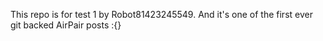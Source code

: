 This repo is for test 1 by Robot81423245549. And it's one of the first ever git backed AirPair posts :{}